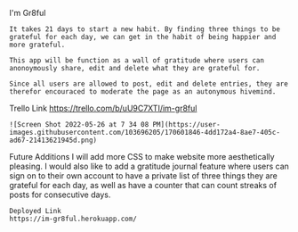 I'm Gr8ful
~~~~~~~~~~~~~~~~~~~~~~~~~~~~~~~~~~~~~~~~~~~~~~~~~~~~~~~~~
It takes 21 days to start a new habit. By finding three things to be grateful for each day, we can get in the habit of being happier and more grateful.

This app will be function as a wall of gratitude where users can anonoymously share, edit and delete what they are grateful for.

Since all users are allowed to post, edit and delete entries, they are therefor encouraced to moderate the page as an autonymous hivemind.
~~~~~~~~~~~~~~~~~~~~~~~~~~~~~~~~~~~~~~~~~~~~~~~~~~~~~~~~~
Trello Link
https://trello.com/b/uU9C7XTI/im-gr8ful
~~~~~~~~~~~~~~~~~~~~~~~~~~~~~~~~~~~~~~~~~~~~~~~~~~~~~~~~~
![Screen Shot 2022-05-26 at 7 34 08 PM](https://user-images.githubusercontent.com/103696205/170601846-4dd172a4-8ae7-405c-ad67-21413621945d.png)
~~~~~~~~~~~~~~~~~~~~~~~~~~~~~~~~~~~~~~~~~~~~~~~~~~~~~~~~~
Future Additions
I will add more CSS to make website more aesthetically pleasing.
I would also like to add a gratitude journal feature where users can sign on to their own account to have a private list of three things they are grateful for each day, as well as have a counter that can count streaks of posts for consecutive days.
~~~~~~~~~~~~~~~~~~~~~~~~~~~~~~~~~~~~~~~~~~~~~~~~~~~~~~~~~
Deployed Link
https://im-gr8ful.herokuapp.com/